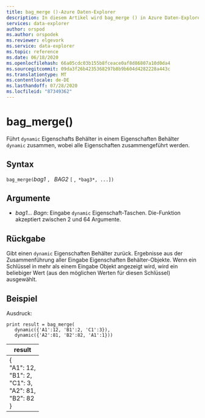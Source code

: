 ```yaml
---
title: bag_merge ()-Azure Daten-Explorer
description: In diesem Artikel wird bag_merge () in Azure Daten-Explorer beschrieben.
services: data-explorer
author: orspod
ms.author: orspodek
ms.reviewer: elgevork
ms.service: data-explorer
ms.topic: reference
ms.date: 06/18/2020
ms.openlocfilehash: 66a05cdc03b155b8fceace0af8d86807a10d0da4
ms.sourcegitcommit: 09da3f26b4235368297b8b9b604d4282228a443c
ms.translationtype: MT
ms.contentlocale: de-DE
ms.lasthandoff: 07/28/2020
ms.locfileid: "87349362"
---
```

# <a name="bag_merge"></a>bag_merge()

Führt `dynamic` Eigenschafts Behälter in einem Eigenschaften Behälter `dynamic` zusammen, wobei alle Eigenschaften zusammengeführt werden.

## <a name="syntax"></a>Syntax

`bag_merge(`*bag1* `, ` *BAG2* `[` ,` *bag3*, ...])`

## <a name="arguments"></a>Argumente

* *bag1... Bagn*: Eingabe `dynamic` Eigenschaft-Taschen. Die-Funktion akzeptiert zwischen 2 und 64 Argumente.

## <a name="returns"></a>Rückgabe

Gibt einen `dynamic` Eigenschaften Behälter zurück. Ergebnisse aus der Zusammenführung aller Eingabe Eigenschaften Behälter-Objekte. Wenn ein Schlüssel in mehr als einem Eingabe Objekt angezeigt wird, wird ein beliebiger Wert (aus den möglichen Werten für diesen Schlüssel) ausgewählt.

## <a name="example"></a>Beispiel

Ausdruck:

<!-- csl: https://help.kusto.windows.net:443/Samples -->
```kusto
print result = bag_merge(
   dynamic({'A1':12, 'B1':2, 'C1':3}),
   dynamic({'A2':81, 'B2':82, 'A1':1}))
```

|result|
|---|
|{<br>  "A1": 12,<br>  "B1": 2,<br>  "C1": 3,<br>  "A2": 81,<br>  "B2": 82<br>}|
